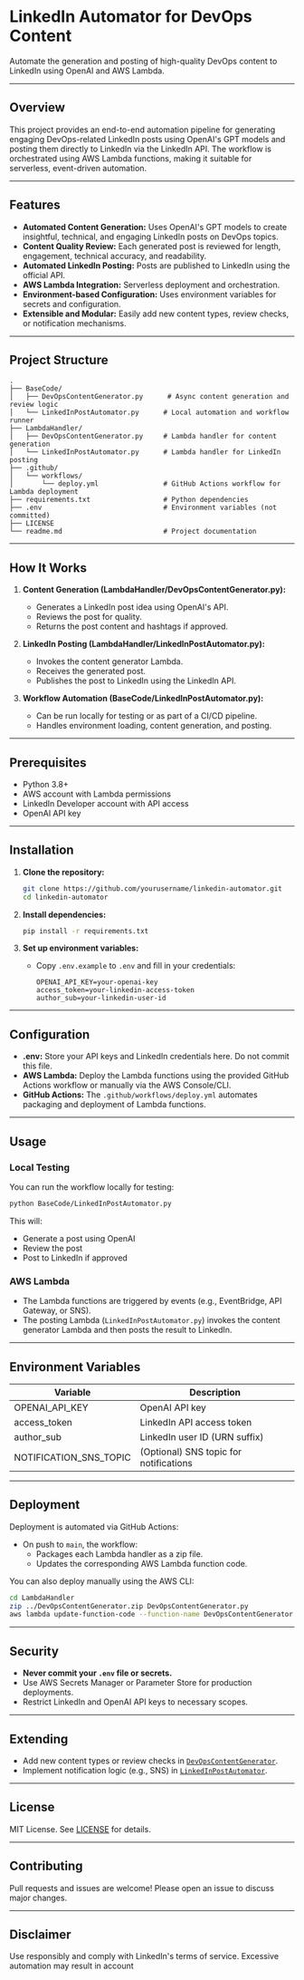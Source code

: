 # LinkedIn Automator for DevOps Content

Automate the generation and posting of high-quality DevOps content to LinkedIn using OpenAI and AWS Lambda.

---

## Overview

This project provides an end-to-end automation pipeline for generating engaging DevOps-related LinkedIn posts using OpenAI's GPT models and posting them directly to LinkedIn via the LinkedIn API. The workflow is orchestrated using AWS Lambda functions, making it suitable for serverless, event-driven automation.

---

## Features

- **Automated Content Generation:** Uses OpenAI's GPT models to create insightful, technical, and engaging LinkedIn posts on DevOps topics.
- **Content Quality Review:** Each generated post is reviewed for length, engagement, technical accuracy, and readability.
- **Automated LinkedIn Posting:** Posts are published to LinkedIn using the official API.
- **AWS Lambda Integration:** Serverless deployment and orchestration.
- **Environment-based Configuration:** Uses environment variables for secrets and configuration.
- **Extensible and Modular:** Easily add new content types, review checks, or notification mechanisms.

---

## Project Structure

```
.
├── BaseCode/
│   ├── DevOpsContentGenerator.py      # Async content generation and review logic
│   └── LinkedInPostAutomator.py      # Local automation and workflow runner
├── LambdaHandler/
│   ├── DevOpsContentGenerator.py     # Lambda handler for content generation
│   └── LinkedInPostAutomator.py      # Lambda handler for LinkedIn posting
├── .github/
│   └── workflows/
│       └── deploy.yml                # GitHub Actions workflow for Lambda deployment
├── requirements.txt                  # Python dependencies
├── .env                              # Environment variables (not committed)
├── LICENSE
└── readme.md                         # Project documentation
```

---

## How It Works

1. **Content Generation (LambdaHandler/DevOpsContentGenerator.py):**
   - Generates a LinkedIn post idea using OpenAI's API.
   - Reviews the post for quality.
   - Returns the post content and hashtags if approved.

2. **LinkedIn Posting (LambdaHandler/LinkedInPostAutomator.py):**
   - Invokes the content generator Lambda.
   - Receives the generated post.
   - Publishes the post to LinkedIn using the LinkedIn API.

3. **Workflow Automation (BaseCode/LinkedInPostAutomator.py):**
   - Can be run locally for testing or as part of a CI/CD pipeline.
   - Handles environment loading, content generation, and posting.

---

## Prerequisites

- Python 3.8+
- AWS account with Lambda permissions
- LinkedIn Developer account with API access
- OpenAI API key

---

## Installation

1. **Clone the repository:**
   ```sh
   git clone https://github.com/yourusername/linkedin-automator.git
   cd linkedin-automator
   ```

2. **Install dependencies:**
   ```sh
   pip install -r requirements.txt
   ```

3. **Set up environment variables:**
   - Copy `.env.example` to `.env` and fill in your credentials:
     ```
     OPENAI_API_KEY=your-openai-key
     access_token=your-linkedin-access-token
     author_sub=your-linkedin-user-id
     ```

---

## Configuration

- **.env:** Store your API keys and LinkedIn credentials here. Do not commit this file.
- **AWS Lambda:** Deploy the Lambda functions using the provided GitHub Actions workflow or manually via the AWS Console/CLI.
- **GitHub Actions:** The `.github/workflows/deploy.yml` automates packaging and deployment of Lambda functions.

---

## Usage

### Local Testing

You can run the workflow locally for testing:

```sh
python BaseCode/LinkedInPostAutomator.py
```

This will:
- Generate a post using OpenAI
- Review the post
- Post to LinkedIn if approved

### AWS Lambda

- The Lambda functions are triggered by events (e.g., EventBridge, API Gateway, or SNS).
- The posting Lambda (`LinkedInPostAutomator.py`) invokes the content generator Lambda and then posts the result to LinkedIn.

---

## Environment Variables

| Variable              | Description                        |
|-----------------------|------------------------------------|
| OPENAI_API_KEY        | OpenAI API key                     |
| access_token          | LinkedIn API access token           |
| author_sub            | LinkedIn user ID (URN suffix)       |
| NOTIFICATION_SNS_TOPIC| (Optional) SNS topic for notifications |

---

## Deployment

Deployment is automated via GitHub Actions:

- On push to `main`, the workflow:
  - Packages each Lambda handler as a zip file.
  - Updates the corresponding AWS Lambda function code.

You can also deploy manually using the AWS CLI:

```sh
cd LambdaHandler
zip ../DevOpsContentGenerator.zip DevOpsContentGenerator.py
aws lambda update-function-code --function-name DevOpsContentGenerator --zip-file fileb://../DevOpsContentGenerator.zip
```

---

## Security

- **Never commit your `.env` file or secrets.**
- Use AWS Secrets Manager or Parameter Store for production deployments.
- Restrict LinkedIn and OpenAI API keys to necessary scopes.

---

## Extending

- Add new content types or review checks in [`DevOpsContentGenerator`](BaseCode/DevOpsContentGenerator.py).
- Implement notification logic (e.g., SNS) in [`LinkedInPostAutomator`](LambdaHandler/LinkedInPostAutomator.py).

---

## License

MIT License. See [LICENSE](LICENSE) for details.

---

## Contributing

Pull requests and issues are welcome! Please open an issue to discuss major changes.

---

## Disclaimer

Use responsibly and comply with LinkedIn's terms of service. Excessive automation may result in account